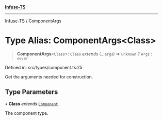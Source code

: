 [**Infuse-TS**](../README.md)

***

[Infuse-TS](../README.md) / ComponentArgs

# Type Alias: ComponentArgs\<Class\>

> **ComponentArgs**\<`Class`\>: `Class` *extends* (...`args`) => `unknown` ? `Args` : `never`

Defined in: src/types/component.ts:25

Get the arguments needed for construction.

## Type Parameters

• **Class** *extends* [`Component`](Component.md)

The component type.
